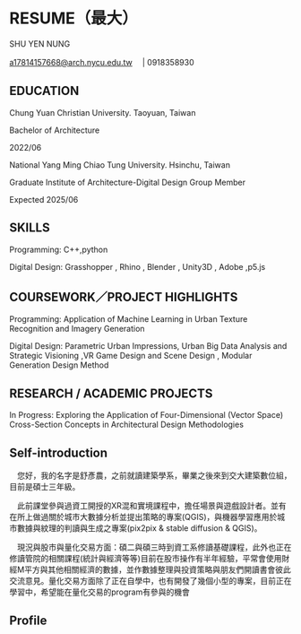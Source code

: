 # RESUME（最大）

SHU YEN NUNG

a17814157668@arch.nycu.edu.tw　 |   0918358930 


## EDUCATION

Chung Yuan Christian University. Taoyuan, Taiwan

Bachelor of Architecture 

2022/06


National Yang Ming Chiao Tung University. Hsinchu, Taiwan

Graduate Institute of Architecture-Digital Design Group Member

Expected 2025/06


## SKILLS

Programming: C++,python

Digital Design: Grasshopper , Rhino ,  Blender , Unity3D , Adobe ,p5.js


## COURSEWORK／PROJECT HIGHLIGHTS

Programming:  Application of Machine Learning in Urban Texture Recognition and Imagery Generation

Digital Design: Parametric Urban Impressions, Urban Big Data Analysis and Strategic Visioning
,VR Game Design and Scene Design , Modular Generation Design Method


## RESEARCH / ACADEMIC PROJECTS

In Progress: Exploring the Application of Four-Dimensional (Vector Space) Cross-Section Concepts in Architectural Design Methodologies


## Self-introduction

　您好，我的名字是舒彥農，之前就讀建築學系，畢業之後來到交大建築數位組，目前是碩士三年級。

　此前課堂參與過資工開授的XR混和實境課程中，擔任場景與遊戲設計者。並有在所上做過關於城市大數據分析並提出策略的專案(QGIS)，與機器學習應用於城市數據與紋理的判讀與生成之專案(pix2pix & stable diffusion & QGIS)。

　現況與股市與量化交易方面：碩二與碩三時到資工系修讀基礎課程，此外也正在修讀管院的相關課程(統計與經濟等等)目前在股市操作有半年經驗，平常會使用財經M平方與其他相關經濟的數據，並作數據整理與投資策略與朋友們開讀書會彼此交流意見。量化交易方面除了正在自學中，也有開發了幾個小型的專案，目前正在學習中，希望能在量化交易的program有參與的機會

 ## Profile

 

